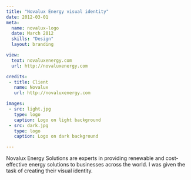 ```yaml
---
title: "Novalux Energy visual identity"
date: 2012-03-01
meta:
  name: novalux-logo
  date: March 2012
  skills: "Design"
  layout: branding

view:
  text: novaluxenergy.com
  url: http://novaluxenergy.com

credits:
 - title: Client
   name: Novalux
   url: http://novaluxenergy.com

images:
 - src: light.jpg
   type: logo
   caption: Logo on light background
 - src: dark.jpg
   type: logo
   caption: Logo on dark background

---
```

Novalux Energy Solutions are experts in providing renewable and cost-effective energy solutions to businesses across the world. I was given the task of creating their visual identity.
